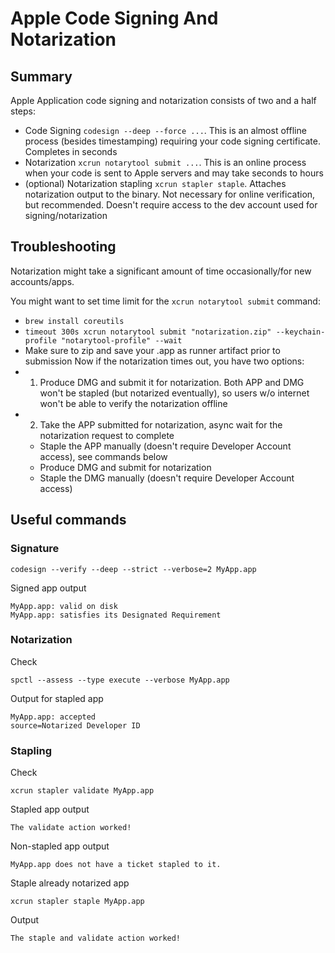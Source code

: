 # Apple Code Signing And Notarization

## Summary
Apple Application code signing and notarization consists of two and a half steps:
- Code Signing `codesign --deep --force ...`. This is an almost offline process (besides timestamping) requiring your code signing certificate. Completes in seconds
- Notarization `xcrun notarytool submit ...`. This is an online process when your code is sent to Apple servers and may take seconds to hours
- (optional) Notarization stapling `xcrun stapler staple`. Attaches notarization output to the binary. Not necessary for online verification, but recommended. Doesn't require access to the dev account used for signing/notarization 


## Troubleshooting
Notarization might take a significant amount of time occasionally/for new accounts/apps.

You might want to set time limit for the `xcrun notarytool submit` command:
- `brew install coreutils`
- `timeout 300s xcrun notarytool submit "notarization.zip" --keychain-profile "notarytool-profile" --wait`
- Make sure to zip and save your .app as runner artifact prior to submission 
Now if the notarization times out, you have two options:
- 1. Produce DMG and submit it for notarization. Both APP and DMG won't be stapled (but notarized eventually), so users w/o internet won't be able to verify the notarization offline
- 2. Take the APP submitted for notarization, async wait for the notarization request to complete
    - Staple the APP manually (doesn't require Developer Account access), see commands below
    - Produce DMG and submit for notarization
    - Staple the DMG manually (doesn't require Developer Account access)

## Useful commands
### Signature
```shell
codesign --verify --deep --strict --verbose=2 MyApp.app
```
Signed app output
```shell
MyApp.app: valid on disk
MyApp.app: satisfies its Designated Requirement
```
### Notarization
Check
```shell
spctl --assess --type execute --verbose MyApp.app
```
Output for stapled app
```shell
MyApp.app: accepted
source=Notarized Developer ID
```
### Stapling
Check
```shell
xcrun stapler validate MyApp.app
```
Stapled app output
```shell
The validate action worked!
```
Non-stapled app output
```shell
MyApp.app does not have a ticket stapled to it.
```
Staple already notarized app
```shell
xcrun stapler staple MyApp.app
```
Output
```shell
The staple and validate action worked!
```